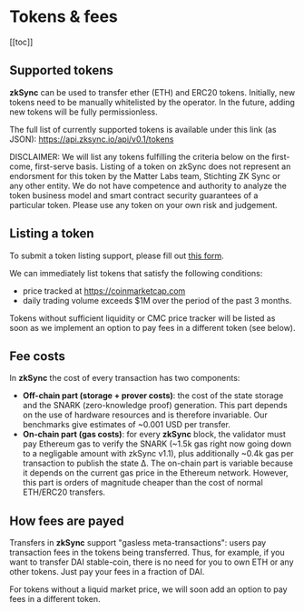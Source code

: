 # Tokens & fees

[[toc]]

## Supported tokens

**zkSync** can be used to transfer ether (ETH) and ERC20 tokens. Initially, new tokens need to be manually whitelisted
by the operator. In the future, adding new tokens will be fully permissionless.

The full list of currently supported tokens is available under this link (as JSON):
<https://api.zksync.io/api/v0.1/tokens>

DISCLAIMER: We will list any tokens fulfilling the criteria below on the first-come, first-serve basis. Listing of a
token on zkSync does not represent an endorsment for this token by the Matter Labs team, Stichting ZK Sync or any other
entity. We do not have competence and authority to analyze the token business model and smart contract security
guarantees of a particular token. Please use any token on your own risk and judgement.

## Listing a token

To submit a token listing support, please fill out
[this form](https://docs.google.com/forms/d/e/1FAIpQLScZmS5LJLbHwrc1JFaipOgwu0A31i8BJyxRUMA2dWg-7c5G6Q/viewform?usp=sf_link).

We can immediately list tokens that satisfy the following conditions:

- price tracked at <https://coinmarketcap.com>
- daily trading volume exceeds \$1M over the period of the past 3 months.

Tokens without sufficient liquidity or CMC price tracker will be listed as soon as we implement an option to pay fees in
a different token (see below).

## Fee costs

In **zkSync** the cost of every transaction has two components:

- **Off-chain part (storage + prover costs)**: the cost of the state storage and the SNARK (zero-knowledge proof)
  generation. This part depends on the use of hardware resources and is therefore invariable. Our benchmarks give
  estimates of ~0.001 USD per transfer.
- **On-chain part (gas costs)**: for every **zkSync** block, the validator must pay Ethereum gas to verify the SNARK
  (~1.5k gas right now going down to a negligable amount with zkSync v1.1), plus additionally ~0.4k gas per transaction
  to publish the state ∆. The on-chain part is variable because it depends on the current gas price in the Ethereum
  network. However, this part is orders of magnitude cheaper than the cost of normal ETH/ERC20 transfers.

## How fees are payed

Transfers in **zkSync** support "gasless meta-transactions": users pay transaction fees in the tokens being transferred.
Thus, for example, if you want to transfer DAI stable-coin, there is no need for you to own ETH or any other tokens.
Just pay your fees in a fraction of DAI.

For tokens without a liquid market price, we will soon add an option to pay fees in a different token.
